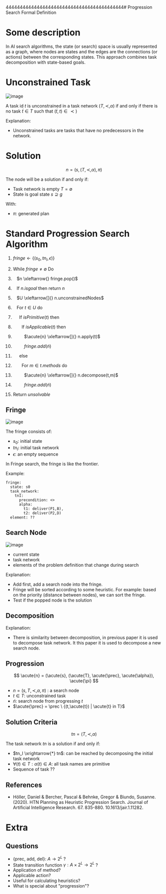 444444444444444444444444444444444444444444# Progression Search Formal Definition

# Some description

In AI search algorithms, the state (or search) space is usually represented as a graph, where nodes are states and the edges are the connections (or actions) between the corresponding states. This approach combines task decomposition with state-based goals.

# Unconstrained Task


![image](https://github.com/hughiephan/DPL/assets/16631121/bdea9ce9-4384-4960-917f-b5c853cefed6)

A task id $t$ is unconstrained in a task network $(T, \prec, \alpha)$ if and only if there is no task $\acute{t} \in T$ such that $(\acute{t}, t) \in \prec)$

Explanation: 
- Unconstrained tasks are tasks that have no predecessors in the network.

# Solution
$$
n = (s, (T, \prec, \alpha), \pi)
$$

The node will be a solution if and only if:
- Task network is empty $T = \emptyset$
- State is goal state $s \supseteq g$

With:
- $\pi$: generated plan

# Standard Progression Search Algorithm

01. $fringe \gets { \{(s_0, tn_I, \epsilon) \} }$

02. While $fringe \neq \emptyset$ Do

03. &nbsp;&nbsp; $n \xleftarrow{} fringe.pop()$

04. &nbsp;&nbsp; If $n.isgoal$ then return $n$ 

05. &nbsp;&nbsp; $U  \xleftarrow[]{} n.unconstrainedNodes$

06. &nbsp;&nbsp; For $t \in U$ do

07. &nbsp;&nbsp;&nbsp;&nbsp; If $isPrimitive(t)$ then

08. &nbsp;&nbsp;&nbsp;&nbsp;&nbsp;&nbsp; If $isApplicable(t)$ then

09. &nbsp;&nbsp;&nbsp;&nbsp;&nbsp;&nbsp;&nbsp;&nbsp; $\acute{n} \xleftarrow[]{} n.apply(t)$

10. &nbsp;&nbsp;&nbsp;&nbsp;&nbsp;&nbsp;&nbsp;&nbsp; $fringe.add(\acute{n})$

11. &nbsp;&nbsp;&nbsp;&nbsp; else

12. &nbsp;&nbsp;&nbsp;&nbsp;&nbsp;&nbsp; For $m \in t.methods$ do

13. &nbsp;&nbsp;&nbsp;&nbsp;&nbsp;&nbsp;&nbsp;&nbsp; $\acute{n} \xleftarrow[]{} n.decompose(t,m)$

14. &nbsp;&nbsp;&nbsp;&nbsp;&nbsp;&nbsp;&nbsp;&nbsp; $fringe.add(\acute{n})$

15. Return $unsolvable$

## Fringe

![image](https://github.com/hughiephan/DPL/assets/16631121/3036954b-962f-40e3-91cb-6267e6526e3e)

The fringe consists of:
- $s_0$: initial state
- $tn_I$: initial task network
- $\epsilon$: an empty sequence

In Fringe search, the fringe is like the frontier.

Example:
```
fringe:
  state: s0
  task_network:
    tnI: 
      precondition: <>
      alpha:
        t1: deliver(P1,B),
        t2: deliver(P2,D)
  element: ??
```

## Search Node 

![image](https://github.com/hughiephan/DPL/assets/16631121/fb946cf3-395d-4514-b149-ca778c07569c)

- current state
- task network
- elements of the problem definition that change during search

Explanation:
- Add first, add a search node into the fringe.
- Fringe will be sorted according to some heuristic. For example: based on the priority (distance between nodes), we can sort the fringe.  
- Test if the popped node is the solution

## Decomposition
Explanation:
- There is similarity between decomposition, in previous paper it is used to decompose task network. It this paper it is used to decompose a new search node.

## Progression

$$
\acute{n} = (\acute{s}, (\acute{T}, \acute{\prec}, \acute{\alpha}), \acute{\pi}
$$ 

- $n = (s, T, \prec, \alpha, \pi)$ : a search node
- $t \in T$: unconstrained task
- $\acute{n}$: search node from progressing $t$
- $\acute{\prec} = \prec \ {(t,\acute{t}) | \acute{t} in T}$

## Solution Criteria
$$
tn = (T, \prec, \alpha)
$$

The task network $tn$ is a solution if and only if:
- $tn_I \xrightarrow{*} tn$: can be reached by decomposing the initial task network
- $\forall(t) \in T: \alpha(t) \in A$: all task names are primitive
- Sequence of task ??

## References
- Höller, Daniel & Bercher, Pascal & Behnke, Gregor & Biundo, Susanne. (2020). HTN Planning as Heuristic Progression Search. Journal of Artificial Intelligence Research. 67. 835-880. 10.1613/jair.1.11282. 

# Extra
## Questions
- {prec, add, del}: $A \rightarrow 2^L$ ?
- State transition function $\gamma: A \times 2^L \rightarrow 2^L$ ?
- Application of method?
- Applicable action?
- Useful for calculating heuristics?
- What is special about "progression"?
